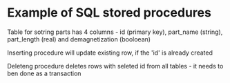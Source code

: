 # Example of SQL stored procedures

Table for sotring parts has 4 columns - id (primary key), part_name (string), part_length (real) and demagnetization (booloean)

Inserting procedure will update existing row, if the 'id' is already created

Deleteng procedure deletes rows with seleted id from all tables - it needs to ben done as a transaction

